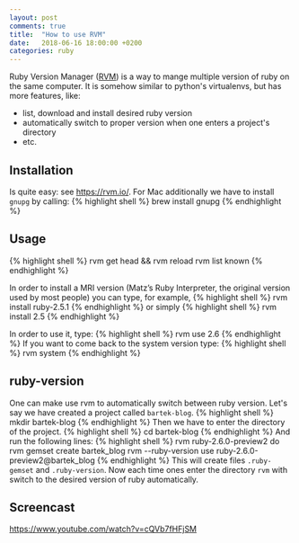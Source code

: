 ```yaml
---
layout: post
comments: true
title:  "How to use RVM"
date:   2018-06-16 18:00:00 +0200
categories: ruby
---
```


Ruby Version Manager ([RVM](https://rvm.io/)) is a way to mange multiple version of ruby on the 
same computer. It is somehow similar to python's virtualenvs, but has more features, like:
* list, download and install desired ruby version
* automatically switch to proper version when one enters a project's directory
* etc.

## Installation

Is quite easy: see <https://rvm.io/>. For Mac additionally we have to install `gnupg` by calling:
{% highlight shell %}
brew install gnupg
{% endhighlight %}

## Usage

{% highlight shell %}
rvm get head && rvm reload
rvm list known
{% endhighlight %}

In order to install a MRI version (Matz’s Ruby Interpreter, 
the original version used by most people) you can type, for example,
{% highlight shell %}
rvm install ruby-2.5.1
{% endhighlight %}
or simply
{% highlight shell %}
rvm install 2.5
{% endhighlight %}

In order to use it, type:
{% highlight shell %}
rvm use 2.6
{% endhighlight %}
If you want to come back to the system version type:
{% highlight shell %}
rvm system
{% endhighlight %}

## ruby-version

One can make use rvm to automatically switch between ruby version. Let's say we have created a 
project called `bartek-blog`. 
{% highlight shell %}
mkdir bartek-blog
{% endhighlight %}
Then we have to enter the directory of the project.
{% highlight shell %}
cd bartek-blog
{% endhighlight %}
And run the following lines:
{% highlight shell %}
rvm ruby-2.6.0-preview2 do rvm gemset create bartek_blog
rvm --ruby-version use ruby-2.6.0-preview2@bartek_blog
{% endhighlight %}
This will create files `.ruby-gemset` and `.ruby-version`. Now each time ones enter the directory 
`rvm` with switch to the desired version of ruby automatically.


## Screencast

https://www.youtube.com/watch?v=cQVb7fHFjSM
